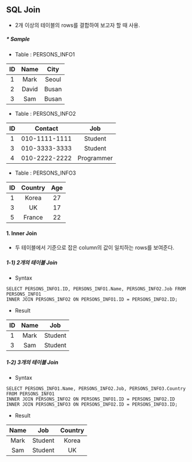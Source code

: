 ## SQL Join

- 2개 이상의 테이블의 rows를 결합하여 보고자 할 때 사용.



##### * Sample

- Table  : PERSONS_INFO1

|  ID  | Name  | City  |
| :--: | :---: | :---: |
|  1   | Mark  | Seoul |
|  2   | David | Busan |
|  3   |  Sam  | Busan |

- Table  : PERSONS_INFO2

|  ID  |    Contact    |    Job     |
| :--: | :-----------: | :--------: |
|  1   | 010-1111-1111 |  Student   |
|  3   | 010-3333-3333 |  Student   |
|  4   | 010-2222-2222 | Programmer |

- Table  : PERSONS_INFO3

|  ID  | Country | Age  |
| :--: | :-----: | :--: |
|  1   |  Korea  |  27  |
|  3   |   UK    |  17  |
|  5   | France  |  22  |



#### 1. Inner Join

- 두 테이블에서 기준으로 잡은 column의 값이 일치하는 rows를 보여준다.



##### 1-1) 2개의 테이블 Join

- Syntax

```mssql
SELECT PERSONS_INFO1.ID, PERSONS_INFO1.Name, PERSONS_INFO2.Job FROM PERSONS_INFO1
INNER JOIN PERSONS_INFO2 ON PERSONS_INFO1.ID = PERSONS_INFO2.ID;
```

- Result

|  ID  | Name |   Job   |
| :--: | :--: | :-----: |
|  1   | Mark | Student |
|  3   | Sam  | Student |



##### 1-2) 3개의 테이블 Join

- Syntax

```mssql
SELECT PERSONS_INFO1.Name, PERSONS_INFO2.Job, PERSONS_INFO3.Country FROM PERSONS_INFO1
INNER JOIN PERSONS_INFO2 ON PERSONS_INFO1.ID = PERSONS_INFO2.ID
INNER JOIN PERSONS_INFO3 ON PERSONS_INFO2.ID = PERSONS_INFO3.ID;
```

- Result

| Name |   Job   | Country |
| :--: | :-----: | :-----: |
| Mark | Student |  Korea  |
| Sam  | Student |   UK    |

